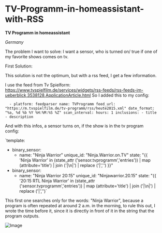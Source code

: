 # TV-Programm-in-homeassistant-with-RSS

**TV Programm in homeassistant**

_Germany_

The problem I want to solve:
I want a sensor, who is turned on/ true if one of my favorite shows comes on tv.

First Solution:

This solution is not the optimum, but with a rss feed, I get a few information.

I use the feed from Tv Spielform: https://www.tvspielfilm.de/services/widgets/rss-feeds/rss-feeds-im-ueberblick,3538128,ApplicationArticle.html
So I added this to my config:

`  - platform: feedparser
    name: TVProgramm
    feed_url: "https://m.tvspielfilm.de/tv-programm/rss/heute2015.xml"
    date_format: "%a, %d %b %Y %H:%M:%S %Z"
    scan_interval:
      hours: 1
    inclusions:
      - title
      - description`
      
And with this infos, a sensor turns on, if the show is in the tv program
config:

`template:
  - binary_sensor:
    - name: "Ninja Warrior"
      unique_id: "Ninja.Warrior.on.TV"
      state: "{{ 'Ninja Warrior' in  (state_attr ('sensor.tvprogramm','entries')) | map (attribute='title') | join ('|\n|') | replace ('|','') }}"
  - binary_sensor:
    - name: "Ninja Warrior 20:15"
      unique_id: "Ninjawarrior.20.15"
      state: "{{ '20:15  RTL  Ninja Warrior' in  (state_attr ('sensor.tvprogramm','entries')) | map (attribute='title') | join ('|\n|') | replace ('|','')`

This first one searches only for the words: "Ninja Warrior", because a program is often repeated at around 2 a.m. in the morning, to rule this out, I wrote the time before it, since it is directly in front of it in the string that the program outputs.



![Image](https://user-images.githubusercontent.com/107544776/202921260-b5807c28-6b11-4e81-8f4c-7952cf196d0f.png)



